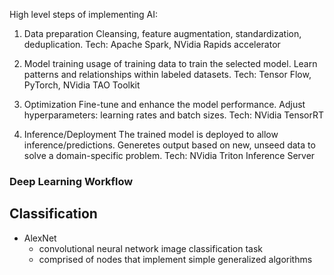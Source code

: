 High level steps of implementing AI:

1. Data preparation
    Cleansing, feature augmentation, standardization, deduplication.
    Tech: Apache Spark, NVidia Rapids accelerator

2. Model training
    usage of training data to train the selected model. Learn patterns and relationships within labeled datasets. 
    Tech: Tensor Flow, PyTorch, NVidia TAO Toolkit

3. Optimization
    Fine-tune and enhance the model performance.  Adjust hyperparameters: learning rates and batch sizes. 
    Tech: NVidia TensorRT

4. Inference/Deployment
    The trained model is deployed to allow inference/predictions. Generetes output based on new, unseed data to solve a domain-specific problem. 
    Tech: NVidia Triton Inference Server


### Deep Learning Workflow

## Classification
- AlexNet 
    - convolutional neural network image classification task
    - comprised of nodes that implement simple generalized algorithms